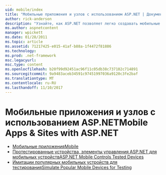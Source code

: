 ```yaml
---
uid: mobile/index
title: "Мобильные приложения и узлов с использованием ASP.NET | Документы Microsoft"
author: rick-anderson
description: "Узнайте, как ASP.NET позволяет легко создавать мобильные веб-приложения"
ms.author: aspnetcontent
manager: wpickett
ms.date: 01/28/2011
ms.topic: article
ms.assetid: 71217425-e015-41af-b88a-1f4472f81886
ms.technology: 
ms.prod: .net-framework
msc.legacyurl: 
msc.type: content
ms.openlocfilehash: b20f99d92451ac96f11c05db38c737102c714891
ms.sourcegitcommit: 9a9483aceb34591c97451997036a9120c3fe2baf
ms.translationtype: MT
ms.contentlocale: ru-RU
ms.lasthandoff: 11/10/2017
---
```

<a name="mobile-apps--sites-with-aspnet"></a><span data-ttu-id="9cd97-103">Мобильные приложения и узлов с использованием ASP.NET</span><span class="sxs-lookup"><span data-stu-id="9cd97-103">Mobile Apps & Sites with ASP.NET</span></span>
====================
- [<span data-ttu-id="9cd97-104">Мобильные приложения</span><span class="sxs-lookup"><span data-stu-id="9cd97-104">Mobile</span></span>](overview.md)
- [<span data-ttu-id="9cd97-105">Протестированные устройства, элементы управления ASP.NET для мобильных устройств</span><span class="sxs-lookup"><span data-stu-id="9cd97-105">ASP.NET Mobile Controls Tested Devices</span></span>](tested-devices.md)
- [<span data-ttu-id="9cd97-106">Имитации популярных мобильных устройств для тестирования</span><span class="sxs-lookup"><span data-stu-id="9cd97-106">Simulate Popular Mobile Devices for Testing</span></span>](device-simulators.md)
